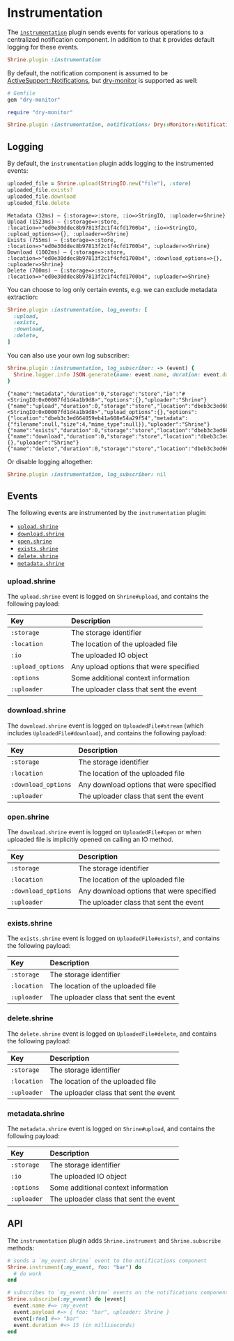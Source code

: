 # Instrumentation

The [`instrumentation`][instrumentation] plugin sends events for various
operations to a centralized notification component. In addition to that it
provides default logging for these events.

```rb
Shrine.plugin :instrumentation
```

By default, the notification component is assumed to be
[ActiveSupport::Notifications], but [dry-monitor] is supported as well:

```rb
# Gemfile
gem "dry-monitor"
```
```rb
require "dry-monitor"

Shrine.plugin :instrumentation, notifications: Dry::Monitor::Notifications.new(:test)
```

## Logging

By default, the `instrumentation` plugin adds logging to the instrumented
events:

```rb
uploaded_file = Shrine.upload(StringIO.new("file"), :store)
uploaded_file.exists?
uploaded_file.download
uploaded_file.delete
```
```
Metadata (32ms) – {:storage=>:store, :io=>StringIO, :uploader=>Shrine}
Upload (1523ms) – {:storage=>:store, :location=>"ed0e30ddec8b97813f2c1f4cfd1700b4", :io=>StringIO, :upload_options=>{}, :uploader=>Shrine}
Exists (755ms) – {:storage=>:store, :location=>"ed0e30ddec8b97813f2c1f4cfd1700b4", :uploader=>Shrine}
Download (1002ms) – {:storage=>:store, :location=>"ed0e30ddec8b97813f2c1f4cfd1700b4", :download_options=>{}, :uploader=>Shrine}
Delete (700ms) – {:storage=>:store, :location=>"ed0e30ddec8b97813f2c1f4cfd1700b4", :uploader=>Shrine}
```

You can choose to log only certain events, e.g. we can exclude metadata
extraction:

```rb
Shrine.plugin :instrumentation, log_events: [
  :upload,
  :exists,
  :download,
  :delete,
]
```

You can also use your own log subscriber:

```rb
Shrine.plugin :instrumentation, log_subscriber: -> (event) {
  Shrine.logger.info JSON.generate(name: event.name, duration: event.duration, **event.payload)
}
```
```
{"name":"metadata","duration":0,"storage":"store","io":"#<StringIO:0x00007fd1d4a1b9d8>","options":{},"uploader":"Shrine"}
{"name":"upload","duration":0,"storage":"store","location":"dbeb3c3ed664059eb41a608e54a29f54","io":"#<StringIO:0x00007fd1d4a1b9d8>","upload_options":{},"options":{"location":"dbeb3c3ed664059eb41a608e54a29f54","metadata":{"filename":null,"size":4,"mime_type":null}},"uploader":"Shrine"}
{"name":"exists","duration":0,"storage":"store","location":"dbeb3c3ed664059eb41a608e54a29f54","uploader":"Shrine"}
{"name":"download","duration":0,"storage":"store","location":"dbeb3c3ed664059eb41a608e54a29f54","download_options":{},"uploader":"Shrine"}
{"name":"delete","duration":0,"storage":"store","location":"dbeb3c3ed664059eb41a608e54a29f54","uploader":"Shrine"}
```

Or disable logging altogether:

```rb
Shrine.plugin :instrumentation, log_subscriber: nil
```

## Events

The following events are instrumented by the `instrumentation` plugin:

* [`upload.shrine`](#uploadshrine)
* [`download.shrine`](#downloadshrine)
* [`open.shrine`](#openshrine)
* [`exists.shrine`](#existsshrine)
* [`delete.shrine`](#deleteshrine)
* [`metadata.shrine`](#metadatashrine)

### upload.shrine

The `upload.shrine` event is logged on `Shrine#upload`, and contains the
following payload:

| Key               | Description                            |
| :--               | :----                                  |
| `:storage`        | The storage identifier                 |
| `:location`       | The location of the uploaded file      |
| `:io`             | The uploaded IO object                 |
| `:upload_options` | Any upload options that were specified |
| `:options`        | Some additional context information    |
| `:uploader`       | The uploader class that sent the event |

### download.shrine

The `download.shrine` event is logged on `UploadedFile#stream` (which includes
`UploadedFile#download`), and contains the following payload:

| Key                 | Description                              |
| :--                 | :----                                    |
| `:storage`          | The storage identifier                   |
| `:location`         | The location of the uploaded file        |
| `:download_options` | Any download options that were specified |
| `:uploader`         | The uploader class that sent the event   |

### open.shrine

The `download.shrine` event is logged on `UploadedFile#open` or when uploaded
file is implicitly opened on calling an IO method.

| Key                 | Description                              |
| :--                 | :----                                    |
| `:storage`          | The storage identifier                   |
| `:location`         | The location of the uploaded file        |
| `:download_options` | Any download options that were specified |
| `:uploader`         | The uploader class that sent the event   |

### exists.shrine

The `exists.shrine` event is logged on `UploadedFile#exists?`, and contains the
following payload:

| Key               | Description                            |
| :--               | :----                                  |
| `:storage`        | The storage identifier                 |
| `:location`       | The location of the uploaded file      |
| `:uploader`       | The uploader class that sent the event |

### delete.shrine

The `delete.shrine` event is logged on `UploadedFile#delete`, and contains the
following payload:

| Key               | Description                            |
| :--               | :----                                  |
| `:storage`        | The storage identifier                 |
| `:location`       | The location of the uploaded file      |
| `:uploader`       | The uploader class that sent the event |

### metadata.shrine

The `metadata.shrine` event is logged on `Shrine#upload`, and contains the
following payload:

| Key               | Description                            |
| :--               | :----                                  |
| `:storage`        | The storage identifier                 |
| `:io`             | The uploaded IO object                 |
| `:options`        | Some additional context information    |
| `:uploader`       | The uploader class that sent the event |

## API

The `instrumentation` plugin adds `Shrine.instrument` and `Shrine.subscribe`
methods:

```rb
# sends a `my_event.shrine` event to the notifications component
Shrine.instrument(:my_event, foo: "bar") do
  # do work
end
```
```rb
# subscribes to `my_event.shrine` events on the notifications component
Shrine.subscribe(:my_event) do |event|
  event.name #=> :my_event
  event.payload #=> { foo: "bar", uploader: Shrine }
  event[:foo] #=> "bar"
  event.duration #=> 15 (in milliseconds)
end
```

[instrumentation]: /lib/shrine/plugins/instrumentation.rb
[ActiveSupport::Notifications]: https://api.rubyonrails.org/classes/ActiveSupport/Notifications.html
[dry-monitor]: https://github.com/dry-rb/dry-monitor
